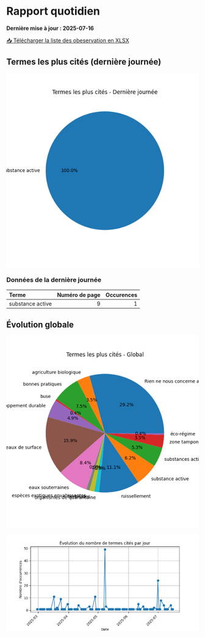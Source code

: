 # Rapport quotidien

**Dernière mise à jour : 2025-07-16**

[📥 Télécharger la liste des obeservation en XLSX](https://github.com/LlrdntCORDER/VeilleMoniteur/releases/latest/download/Data.xlsx)

## Termes les plus cités (dernière journée)

![Graphique](img/last_day_pie.png)

### Données de la dernière journée

| Terme            |   Numéro de page |   Occurences |
|:-----------------|-----------------:|-------------:|
| substance active |                9 |            1 |

## Évolution globale

![Graphique](img/global_pie.png)

![Graphique](img/evolution_line.png)

